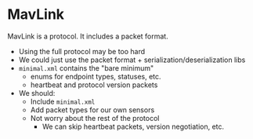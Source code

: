 # MavLink

MavLink is a protocol. It includes a packet format.

- Using the full protocol may be too hard
- We could just use the packet format + serialization/deserialization libs
- `minimal.xml` contains the "bare minimum"
    - enums for endpoint types, statuses, etc.
    - heartbeat and protocol version packets
- We should:
    - Include `minimal.xml`
    - Add packet types for our own sensors
    - Not worry about the rest of the protocol
        - We can skip heartbeat packets, version negotiation, etc.
